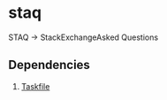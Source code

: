 # staq

STAQ -> StackExchangeAsked Questions

## Dependencies

1. [Taskfile](https://github.com/go-task/task)